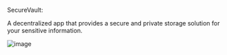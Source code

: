 
SecureVault:

A decentralized app that provides a secure and private storage solution for your sensitive information.


![image](https://github.com/AbdullahiIsse/SecureVault/assets/75485821/598b1633-1ca1-4f89-a543-6f69fda70543)
